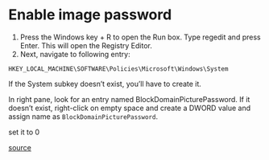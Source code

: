 # Enable image password

1. Press the Windows key + R to open the Run box. Type regedit and press Enter. This will open the Registry Editor.
2. Next, navigate to following entry:
```shell
HKEY_LOCAL_MACHINE\SOFTWARE\Policies\Microsoft\Windows\System 
```

If the System subkey doesn’t exist, you’ll have to create it.

In right pane, look for an entry named BlockDomainPicturePassword. If it doesn’t exist, right-click on empty space and create a DWORD value and assign name as `BlockDomainPicturePassword`.

set it to 0

[source](https://www.top-password.com/blog/disable-windows-picture-password-sign-in/)